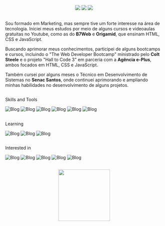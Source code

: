 

  <div align="center"> 
  <a href="https://www.linkedin.com/in/jrobsonsousa/" target="_blank"><img src="https://img.shields.io/badge/-LinkedIn-%230077B5?style=for-the-badge&logo=linkedin&logoColor=white" target="_blank"></a> 
  <a href="https://x.com/galdinorobs/" targat="_blank"><img src="https://img.shields.io/badge/X-000000?style=for-the-badge&logo=x&logoColor=white" target="_blank"></a>
   <a href="https://dev.to/galdinorobs" targat="_blank"><img src="https://img.shields.io/badge/dev.to-0A0A0A?style=for-the-badge&logo=devdotto&logoColor=white" target="_blank"></a>
  </div>
  <br>

Sou formado em Marketing, mas sempre tive um forte interesse na área de tecnologia. Iniciei meus estudos por meio de alguns cursos e videoaulas gratuitas no Youtube, como as do <b>B7Web</b> e <b>Origamid</b>, que ensinam HTML, CSS e JavaScript.

Buscando aprimorar meus conhecimentos, participei de alguns bootcamps e cursos, incluindo o "The Web Developer Bootcamp" ministrado pelo <b>Colt Steele</b> e o projeto "Hall to Code 3" em parceria com a <b>Agência e-Plus</b>, ambos focados em HTML, CSS e JavaScript. 

Também cursei por alguns meses o Técnico em Desenvolvimento de Sistemas no <b>Senac Santos</b>, onde continuei aprimorando e ampliando minhas habilidades no desenvolvimento de alguns projetos.

##

<p>Skills and Tools</p>

<div>

 ![Blog](https://img.shields.io/badge/CSS3-1572B6?style=for-the-badge&logo=css3&logoColor=white)
 ![Blog](https://img.shields.io/badge/HTML5-E34F26?style=for-the-badge&logo=html5&logoColor=white)
 ![Blog](https://img.shields.io/badge/GIT-E44C30?style=for-the-badge&logo=git&logoColor=white)
 ![Blog](https://img.shields.io/badge/GitHub-100000?style=for-the-badge&logo=github&logoColor=white)
 ![Blog](https://img.shields.io/badge/VSCode-0078D4?style=for-the-badge&logo=visual%20studio%20code&logoColor=white)
 ![Blog](https://img.shields.io/badge/Figma-F24E1E?style=for-the-badge&logo=figma&logoColor=white)

</div>

##
<p>Learning</p>

<div>

 ![Blog](https://img.shields.io/badge/JavaScript-323330?style=for-the-badge&logo=javascript&logoColor=F7DF1E)
 ![Blog](https://img.shields.io/badge/PHP-777BB4?style=for-the-badge&logo=php&logoColor=white)
 ![Blog](https://img.shields.io/badge/MySQL-005C84?style=for-the-badge&logo=mysql&logoColor=white)

</div>

##
<p>Interested in</p>

<div>

 ![Blog](https://img.shields.io/badge/Sass-CC6699?style=for-the-badge&logo=sass&logoColor=white)
 ![Blog](https://img.shields.io/badge/Tailwind_CSS-38B2AC?style=for-the-badge&logo=tailwind-css&logoColor=white)
 ![Blog](https://img.shields.io/badge/React-20232A?style=for-the-badge&logo=react&logoColor=61DAFB)
 ![Blog](https://img.shields.io/badge/Laravel-FF2D20?style=for-the-badge&logo=laravel&logoColor=white)
 ![Blog](https://img.shields.io/badge/Ruby-CC342D?style=for-the-badge&logo=ruby&logoColor=white)

</div>

##
<div align="center">
  <a href="https://github.com/robsantox">
  <img height="165em" src="https://github-readme-stats.vercel.app/api/top-langs/?username=robsantox&layout=compact&langs_count=7&theme=dark"/>
</div>
   


